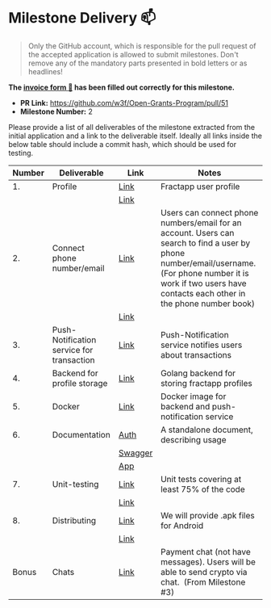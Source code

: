 # Milestone Delivery :mailbox:

> Only the GitHub account, which is responsible for the pull request of the accepted application is allowed to submit milestones. Don't remove any of the mandatory parts presented in bold letters or as headlines!

**The [invoice form :pencil:](https://forms.gle/8Wx7nxtq8fKrsuEz8) has been filled out correctly for this milestone.**  

* **PR Link:** https://github.com/w3f/Open-Grants-Program/pull/51
* **Milestone Number:** 2

Please provide a list of all deliverables of the milestone extracted from the initial application and a link to the deliverable itself. Ideally all links inside the below table should include a commit hash, which should be used for testing.

| Number | Deliverable | Link | Notes |
| ------------- | ------------- | ------------- |------------- |
| 1. | Profile |[Link](https://github.com/fractapp/fractapp/blob/alpha-v1.0.0/src/screens/EditProfile.tsx)| Fractapp user profile |  
|    |         |[Link](https://github.com/fractapp/fractapp-server/blob/alpha-v1.0.0/controller/profile/profile.go)|                                           |
| 2. | Connect phone number/email | [Link](https://github.com/fractapp/fractapp/blob/master/src/screens/Connecting.tsx) | Users can connect phone numbers/email for an account. Users can search to find a user by phone number/email/username. (For phone number it is work if two users have contacts each other in the phone number book)  |  
|    |         |[Link](https://github.com/fractapp/fractapp-server/blob/alpha-v1.0.0/controller/auth/auth.go)|
| 3. | Push-Notification service for transaction | [Link](https://github.com/fractapp/fractapp-server/blob/alpha-v1.0.0/scanner/scanner.go) | Push-Notification service notifies users about transactions | 
| 4. | Backend for profile storage | [Link](https://github.com/fractapp/fractapp-server/tree/alpha-v1.0.0) | Golang backend for storing fractapp profiles  |
| 5. | Docker | [Link](https://github.com/fractapp/fractapp-server/blob/alpha-v1.0.0/Dockerfile) | Docker image for backend and push-notification service | 
| 6. | Documentation | [Auth](https://github.com/fractapp/fractapp-server/blob/alpha-v1.0.0/AUTH.md) | A standalone document, describing usage | 
|    |         |[Swagger](https://api.fractapp.com/swagger/index.html)|
|    |         |[App](https://github.com/fractapp/fractapp/blob/master/docs/index.html)|
| 7. | Unit-testing | [Link](https://github.com/fractapp/fractapp/tree/master/__tests__) | Unit tests covering at least 75% of the code | 
|    |         |[Link](https://github.com/fractapp/fractapp-server/blob/alpha-v1.0.0/README.md)|
| 8. | Distributing | [Link](https://github.com/fractapp/fractapp/releases/tag/alpha-v1.0.0) | We will provide .apk files for Android | 
|    |         |[Link](https://github.com/fractapp/fractapp-server/releases/tag/alpha-v1.0.0)|
| Bonus | Chats | [Link](https://github.com/fractapp/fractapp/blob/alpha-v1.0.0/src/screens/Chats.tsx) | Payment chat (not have messages). Users will be able to send crypto via chat.  (From Milestone #3) | 
